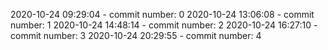 2020-10-24 09:29:04 - commit number: 0
2020-10-24 13:06:08 - commit number: 1
2020-10-24 14:48:14 - commit number: 2
2020-10-24 16:27:10 - commit number: 3
2020-10-24 20:29:55 - commit number: 4
